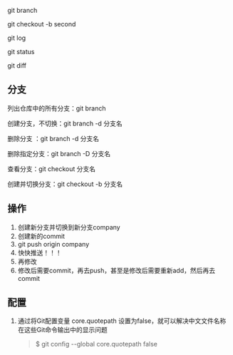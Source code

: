 git branch 

git checkout -b second

git log

git status

git diff



## 分支

列出仓库中的所有分支：git branch

创建分支，不切换：git branch -d 分支名

删除分支 ：git branch -d 分支名

删除指定分支：git branch -D 分支名

查看分支：git checkout 分支名

创建并切换分支：git checkout -b 分支名



## 操作

1. 创建新分支并切换到新分支company
2. 创建新的commit
3. git push origin company
4. 快快推送！！！
5. 再修改
6. 修改后需要commit，再去push，甚至是修改后需要重新add，然后再去commit

## 配置

1. 通过将Git配置变量 core.quotepath 设置为false，就可以解决中文文件名称在这些Git命令输出中的显示问题

   >  $ git config --global core.quotepath false